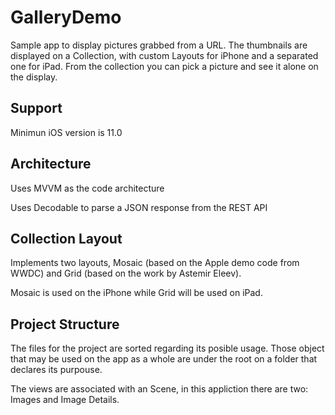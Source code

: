 # GalleryDemo

Sample app to display pictures grabbed from a URL. The thumbnails are displayed on a Collection, with custom Layouts for iPhone and a separated one for iPad. From the collection you can pick a picture and see it alone on the display.

## Support

Minimun iOS version is 11.0

## Architecture

Uses MVVM as the code architecture

Uses Decodable to parse a JSON response from the REST API

## Collection Layout

Implements two layouts, Mosaic (based on the Apple demo code from WWDC) and Grid (based on the work by Astemir Eleev).

Mosaic is used on the iPhone while Grid will be used on iPad.

## Project Structure

The files for the project are sorted regarding its posible usage. Those object that may be used on the app as a whole are under the root on a folder that declares its purpouse.

The views are associated with an Scene, in this appliction there are two: Images and Image Details.


